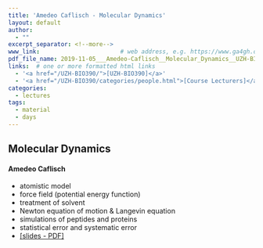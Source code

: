 ```yaml
---
title: 'Amedeo Caflisch - Molecular Dynamics'
layout: default
author:
  - ""
excerpt_separator: <!--more-->
www_link: 						# web address, e.g. https://www.ga4gh.org; auto-linked
pdf_file_name: 2019-11-05___Amedeo-Caflisch__Molecular_Dynamics__UZH-BIO390-HS19-lecture-07			# name of PDF (no path) somewhere in "assets"; auto-linked
links:  # one or more formatted html links
  - '<a href="/UZH-BIO390/">[UZH-BIO390]</a>'
  - '<a href="/UZH-BIO390/categories/people.html">[Course Lecturers]</a>'
categories:
  - lectures
tags:
  - material
  - days
---
```


## Molecular Dynamics
#### Amedeo Caflisch

* atomistic model
* force field (potential energy function)
* treatment of solvent
* Newton equation of motion & Langevin equation
* simulations of peptides and proteins
* statistical error and systematic error
* [[slides - PDF]](/UZH-BIO390/course-material/2019-11-05___Amedeo-Caflisch__Molecular_Dynamics__UZH-BIO390-HS19-lecture-07.pdf)

<!--more-->

